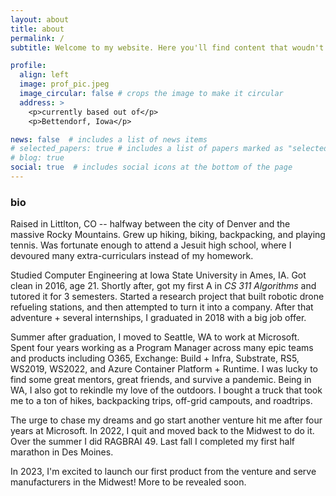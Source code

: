 ```yaml
---
layout: about
title: about
permalink: /
subtitle: Welcome to my website. Here you'll find content that woudn't fit on GitHub, LinkedIn, or Twitter. 

profile:
  align: left
  image: prof_pic.jpeg
  image_circular: false # crops the image to make it circular
  address: >
    <p>currently based out of</p>
    <p>Bettendorf, Iowa</p>

news: false  # includes a list of news items
# selected_papers: true # includes a list of papers marked as "selected={true}"
# blog: true
social: true  # includes social icons at the bottom of the page
---
```



### bio

Raised in Littlton, CO -- halfway between the city of Denver and the massive Rocky Mountains. Grew up hiking, biking, backpacking, and playing tennis. Was fortunate enough to attend a Jesuit high school, where I devoured many extra-curriculars instead of my homework.

Studied Computer Engineering at Iowa State University in Ames, IA. Got clean in 2016, age 21. Shortly after, got my first A in *CS 311 Algorithms* and tutored it for 3 semesters. Started a research project that built robotic drone refueling stations, and then attempted to turn it into a company. After that adventure + several internships, I graduated in 2018 with a big job offer.

Summer after graduation, I moved to Seattle, WA to work at Microsoft. Spent four years working as a Program Manager across many epic teams and products including O365, Exchange: Build + Infra, Substrate, RS5, WS2019, WS2022, and Azure Container Platform + Runtime. I was lucky to find some great mentors, great friends, and survive a pandemic. Being in WA, I also got to rekindle my love of the outdoors. I bought a truck that took me to a ton of hikes, backpacking trips, off-grid campouts, and roadtrips.

The urge to chase my dreams and go start another venture hit me after four years at Microsoft. In 2022, I quit and moved back to the Midwest to do it. Over the summer I did RAGBRAI 49. Last fall I completed my first half marathon in Des Moines.

In 2023, I'm excited to launch our first product from the venture and serve manufacturers in the Midwest! More to be revealed soon.
